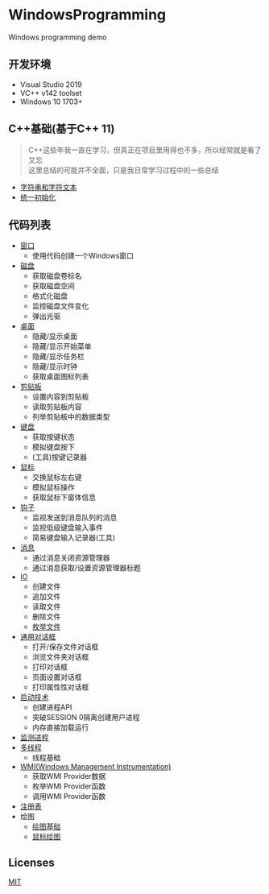 # WindowsProgramming
Windows programming demo

## 开发环境
* Visual Studio 2019
* VC++ v142 toolset  
* Windows 10 1703+

## C++基础(基于C++ 11)
> C++这些年我一直在学习，但真正在项目里用得也不多，所以经常就是看了又忘  
> 这里总结的可能并不全面，只是我日常学习过程中的一些总结
* [字符串和字符文本](https://github.com/zhaotianff/WindowsProgramming/tree/master/StringLiteral)
* [统一初始化](https://github.com/zhaotianff/WindowsProgramming/tree/master/UniformInitialization)  

## 代码列表
* [窗口](https://github.com/zhaotianff/WindowsProgramming/tree/master/CreateWindowDemo)
  * 使用代码创建一个Windows窗口
* [磁盘](https://github.com/zhaotianff/WindowsProgramming/tree/master/Disk)
  * 获取磁盘卷标名
  * 获取磁盘空间
  * 格式化磁盘
  * 监控磁盘文件变化 
  * 弹出光驱
* [桌面](https://github.com/zhaotianff/WindowsProgramming/tree/master/Desktop)
  * 隐藏/显示桌面
  * 隐藏/显示开始菜单
  * 隐藏/显示任务栏
  * 隐藏/显示时钟
  * 获取桌面图标列表
* [剪贴板](https://github.com/zhaotianff/WindowsProgramming/tree/master/ClipBoard)
  * 设置内容到剪贴板
  * 读取剪贴板内容
  * 列举剪贴板中的数据类型
* [键盘](https://github.com/zhaotianff/WindowsProgramming/tree/master/KeyBoard)
  * 获取按键状态
  * 模拟键盘按下
  * (工具)按键记录器
* [鼠标](https://github.com/zhaotianff/WindowsProgramming/tree/master/Mouse)
  * 交换鼠标左右键
  * 模拟鼠标操作
  * 获取鼠标下窗体信息
* [钩子](https://github.com/zhaotianff/WindowsProgramming/tree/master/Hook)
  * 监视发送到消息队列的消息
  * 监视低级键盘输入事件
  * 简易键盘输入记录器(工具)
* [消息](https://github.com/zhaotianff/WindowsProgramming/tree/master/Message)
  * 通过消息关闭资源管理器
  * 通过消息获取/设置资源管理器标题
* [IO](https://github.com/zhaotianff/WindowsProgramming/tree/master/IO)
  * 创建文件
  * 追加文件
  * 读取文件
  * 删除文件
  * [枚举文件](https://github.com/zhaotianff/WindowsProgramming/tree/master/EnumFile)
* [通用对话框](https://github.com/zhaotianff/WindowsProgramming/tree/master/CommonDlg)
  * 打开/保存文件对话框
  * 浏览文件夹对话框
  * 打印对话框
  * 页面设置对话框
  * 打印属性性对话框
* [启动技术](https://github.com/zhaotianff/WindowsProgramming/tree/master/Self-starting)
  * 创建进程API
  * 突破SESSION 0隔离创建用户进程 
  * 内存直接加载运行
* [监测进程](https://github.com/zhaotianff/WindowsProgramming/tree/master/ProcessMonitor)
* [多线程](https://github.com/zhaotianff/WindowsProgramming/tree/master/Thread)
  * 线程基础
* [WMI(Windows Management Instrumentation)](https://github.com/zhaotianff/WindowsProgramming/tree/master/WMI)
  * 获取WMI Provider数据
  * 枚举WMI Provider函数
  * 调用WMI Provider函数
* [注册表]((https://github.com/zhaotianff/WindowsProgramming/tree/master/Registry))
* 绘图
  * [绘图基础](https://www.cnblogs.com/zhaotianff/p/18108747)
  * [鼠标绘图](https://github.com/zhaotianff/WindowsProgramming/tree/master/MousePaint)
## Licenses
[MIT](LICENSE)
